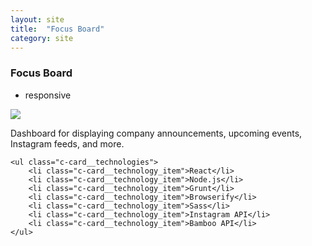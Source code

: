 ```yaml
---
layout: site
title:  "Focus Board"
category: site
---
```


### Focus Board

<ul class="c-card__stats">
    <li>responsive</li>
</ul>

<div class="c-media c-media__image c--wide">
    <img src="{{ site.baseurl }}img/sites/focus.jpg" />
</div>

<div class="c-card__description">
    <p>Dashboard for displaying company announcements, upcoming events, Instagram feeds, and more.</p>

    <ul class="c-card__technologies">
        <li class="c-card__technology_item">React</li>
        <li class="c-card__technology_item">Node.js</li>
        <li class="c-card__technology_item">Grunt</li>
        <li class="c-card__technology_item">Browserify</li>
        <li class="c-card__technology_item">Sass</li>
        <li class="c-card__technology_item">Instagram API</li>
        <li class="c-card__technology_item">Bamboo API</li>
    </ul>
</div>

